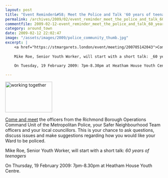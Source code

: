 ```yaml
---
layout: post
title: "Event Reminder&#58; Meet the Police and Talk '60 years of teenagers'"
permalink: /archives/2009/02/event_reminder_meet_the_police_and_talk_60_years_o.html
commentfile: 2009-02-12-event_reminder_meet_the_police_and_talk_60_years_o
category: around_town
date: 2009-02-12 22:02:47
image: "/assets/images/2009/police_community_thumb.jpg"
excerpt: |
    <a href="https://stmargarets.london/event/meeting/200705142043">Come and meet</a> the officers from the Richmond Borough Operations Command Unit of the Metropolitan Police, your Safer Neighbourhood Team officers and your local councillors. This is your chance to ask questions, discuss issues and make suggestions regarding how you would like your Ward to be policed.
    
    Mike Roe, Senior Youth Worker, will start with a short talk: _60 years of teenagers_
    
    On Tuesday, 19 February 2009: 7pm-8.30pm at Heatham House Youth Centre.

---
```


<a href="/assets/images/2009/police_community.jpg" title="See larger version of - working together"><img src="/assets/images/2009/police_community_thumb.jpg" width="150" height="98" alt="working together" class="photo right" /></a>

[Come and meet](/event/meeting/200705142043) the officers from the Richmond Borough Operations Command Unit of the Metropolitan Police, your Safer Neighbourhood Team officers and your local councillors. This is your chance to ask questions, discuss issues and make suggestions regarding how you would like your Ward to be policed.

Mike Roe, Senior Youth Worker, will start with a short talk: *60 years of teenagers*

On Thursday, 19 February 2009: 7pm-8.30pm at Heatham House Youth Centre.
